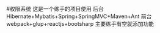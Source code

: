 #权限系统
这是一个练手的项目使用
后台Hibernate+Mybatis+Spring+SpringMVC+Maven+Ant
前台webpack+glup+reactjs+bootsharp
主要练手有空就添加功能


